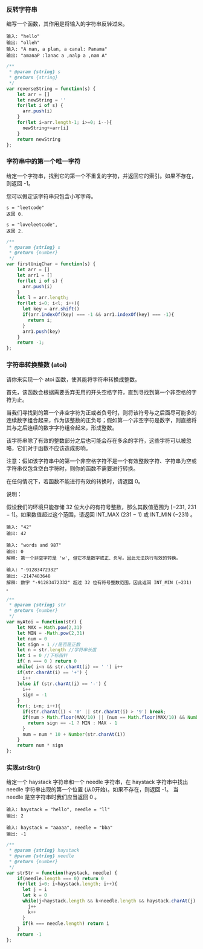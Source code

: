 ### 反转字符串

编写一个函数，其作用是将输入的字符串反转过来。

```
输入: "hello"
输出: "olleh"
输入: "A man, a plan, a canal: Panama"
输出: "amanaP :lanac a ,nalp a ,nam A"
```

```js
/**
 * @param {string} s
 * @return {string}
 */
var reverseString = function(s) {
    let arr = []
    let newString = ''
    for(let i of s) {
      arr.push(i)
    }
    for(let i=arr.length-1; i>=0; i--){
      newString+=arr[i]
    }
    return newString
};
```

###  字符串中的第一个唯一字符

给定一个字符串，找到它的第一个不重复的字符，并返回它的索引。如果不存在，则返回 -1。

您可以假定该字符串只包含小写字母。

```
s = "leetcode"
返回 0.

s = "loveleetcode",
返回 2.
```

```js
/**
 * @param {string} s
 * @return {number}
 */
var firstUniqChar = function(s) {
    let arr = []
    let arr1 = []
    for(let i of s) {
      arr.push(i)
    }
    let l = arr.length;
    for(let i=0; i<l; i++){
      let key = arr.shift()
      if(arr.indexOf(key) === -1 && arr1.indexOf(key) === -1){
        return i;
      }
      arr1.push(key)
    }
    return -1;
};
```

### 字符串转换整数 (atoi)

请你来实现一个 atoi 函数，使其能将字符串转换成整数。

首先，该函数会根据需要丢弃无用的开头空格字符，直到寻找到第一个非空格的字符为止。

当我们寻找到的第一个非空字符为正或者负号时，则将该符号与之后面尽可能多的连续数字组合起来，作为该整数的正负号；假如第一个非空字符是数字，则直接将其与之后连续的数字字符组合起来，形成整数。

该字符串除了有效的整数部分之后也可能会存在多余的字符，这些字符可以被忽略，它们对于函数不应该造成影响。

注意：假如该字符串中的第一个非空格字符不是一个有效整数字符、字符串为空或字符串仅包含空白字符时，则你的函数不需要进行转换。

在任何情况下，若函数不能进行有效的转换时，请返回 0。

说明：

假设我们的环境只能存储 32 位大小的有符号整数，那么其数值范围为 [−231,  231 − 1]。如果数值超过这个范围，请返回  INT_MAX (231 − 1) 或 INT_MIN (−231) 。

```
输入: "42"
输出: 42

输入: "words and 987"
输出: 0
解释: 第一个非空字符是 'w', 但它不是数字或正、负号。因此无法执行有效的转换。

输入: "-91283472332"
输出: -2147483648
解释: 数字 "-91283472332" 超过 32 位有符号整数范围。因此返回 INT_MIN (−231) 。
```

```js
/**
 * @param {string} str
 * @return {number}
 */
var myAtoi = function(str) {
    let MAX = Math.pow(2,31)
    let MIN = -Math.pow(2,31)
    let num = 0
    let sign = 1 //是否是正数
    let n = str.length //字符串长度
    let i = 0 //下标指针
    if( n === 0 ) return 0
    while( i<n && str.charAt(i) == ' ') i++
    if(str.charAt(i) == '+') {
      i++
    }else if (str.charAt(i) == '-') {
      i++
      sign = -1
    }
    for(; i<n; i++){
      if(str.charAt(i) < '0' || str.charAt(i) > '9') break;
      if(num > Math.floor(MAX/10) || (num == Math.floor(MAX/10) && Number(str.charAt(i)) >= MAX % 10)) {
        return sign == -1 ? MIN : MAX - 1
      }
      num = num * 10 + Number(str.charAt(i))
    }
    return num * sign
};
```

### 实现strStr()

给定一个 haystack 字符串和一个 needle 字符串，在 haystack 字符串中找出 needle 字符串出现的第一个位置 (从0开始)。如果不存在，则返回  -1。
当 needle 是空字符串时我们应当返回 0 。

```
输入: haystack = "hello", needle = "ll"
输出: 2

输入: haystack = "aaaaa", needle = "bba"
输出: -1
```
```js
/**
 * @param {string} haystack
 * @param {string} needle
 * @return {number}
 */
var strStr = function(haystack, needle) {
    if(needle.length === 0) return 0
    for(let i=0; i<haystack.length; i++){
      let j = i
      let k = 0
      while(j<haystack.length && k<needle.length && haystack.charAt(j) === needle.charAt(k)){
        j++
        k++
      }
      if(k === needle.length) return i
    }
    return -1
};
```